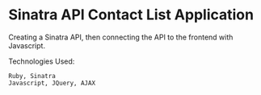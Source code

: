 Sinatra API 
Contact List Application
=============

Creating a Sinatra API, then connecting the API to the frontend with Javascript.

Technologies Used:

    Ruby, Sinatra
    Javascript, JQuery, AJAX
